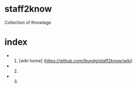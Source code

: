 # staff2know
Collection of Knowlage
# index

- 1. [wiki home] (https://github.com/lbundg/staff2know/wiki)
- 2.
- 3.
